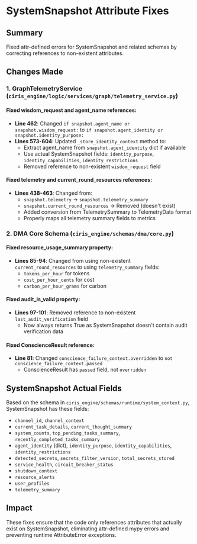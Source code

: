 # SystemSnapshot Attribute Fixes

## Summary
Fixed attr-defined errors for SystemSnapshot and related schemas by correcting references to non-existent attributes.

## Changes Made

### 1. GraphTelemetryService (`ciris_engine/logic/services/graph/telemetry_service.py`)

#### Fixed wisdom_request and agent_name references:
- **Line 462**: Changed `if snapshot.agent_name or snapshot.wisdom_request:` to `if snapshot.agent_identity or snapshot.identity_purpose:`
- **Lines 573-604**: Updated `_store_identity_context` method to:
  - Extract agent_name from `snapshot.agent_identity` dict if available
  - Use actual SystemSnapshot fields: `identity_purpose`, `identity_capabilities`, `identity_restrictions`
  - Removed reference to non-existent `wisdom_request` field

#### Fixed telemetry and current_round_resources references:
- **Lines 438-463**: Changed from:
  - `snapshot.telemetry` → `snapshot.telemetry_summary`
  - `snapshot.current_round_resources` → Removed (doesn't exist)
  - Added conversion from TelemetrySummary to TelemetryData format
  - Properly maps all telemetry summary fields to metrics

### 2. DMA Core Schema (`ciris_engine/schemas/dma/core.py`)

#### Fixed resource_usage_summary property:
- **Lines 85-94**: Changed from using non-existent `current_round_resources` to using `telemetry_summary` fields:
  - `tokens_per_hour` for tokens
  - `cost_per_hour_cents` for cost
  - `carbon_per_hour_grams` for carbon

#### Fixed audit_is_valid property:
- **Lines 97-101**: Removed reference to non-existent `last_audit_verification` field
  - Now always returns True as SystemSnapshot doesn't contain audit verification data

#### Fixed ConscienceResult reference:
- **Line 81**: Changed `conscience_failure_context.overridden` to `not conscience_failure_context.passed`
  - ConscienceResult has `passed` field, not `overridden`

## SystemSnapshot Actual Fields

Based on the schema in `ciris_engine/schemas/runtime/system_context.py`, SystemSnapshot has these fields:
- `channel_id`, `channel_context`
- `current_task_details`, `current_thought_summary`
- `system_counts`, `top_pending_tasks_summary`, `recently_completed_tasks_summary`
- `agent_identity` (dict), `identity_purpose`, `identity_capabilities`, `identity_restrictions`
- `detected_secrets`, `secrets_filter_version`, `total_secrets_stored`
- `service_health`, `circuit_breaker_status`
- `shutdown_context`
- `resource_alerts`
- `user_profiles`
- `telemetry_summary`

## Impact
These fixes ensure that the code only references attributes that actually exist on SystemSnapshot, eliminating attr-defined mypy errors and preventing runtime AttributeError exceptions.